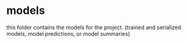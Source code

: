 # models

this folder contains the models for the project. (trained and serialized models, model predictions, or model summaries)

